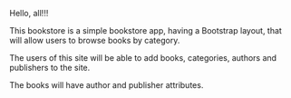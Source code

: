 Hello, all!!!

This bookstore is a simple bookstore app, having a Bootstrap layout, that will allow users to browse books by category.

The users of this site will be able to add books, categories, authors and publishers to the site.

The books will have author and publisher attributes.